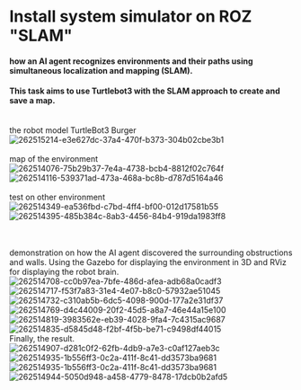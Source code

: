 # Install system simulator on ROZ "SLAM"
#### how an AI agent recognizes environments and their paths using simultaneous localization and mapping (SLAM).<br>
#### This task aims to use Turtlebot3 with the SLAM approach to create and save a map.<br><br>
the robot model TurtleBot3 Burger<br>
![262515214-e3e627dc-37a4-470f-b373-304b02cbe3b1](https://github.com/Areej1basfar/Install_system_simulator_on_ROZ_SLAM/assets/121516453/91f9a4c3-5452-401a-9ccf-a668ffeef98b)
<br><br>
map of the environment<br>
![262514076-75b29b37-7e4a-4738-bcb4-8812f02c764f](https://github.com/Areej1basfar/Install_system_simulator_on_ROZ_SLAM/assets/121516453/ff8ac5dc-de61-4786-854f-8c7ff97d2a8b)
<br>
![262514116-539371ad-473a-468a-bc8b-d787d5164a46](https://github.com/Areej1basfar/Install_system_simulator_on_ROZ_SLAM/assets/121516453/cd330546-838c-4209-9817-44010167dbcb)
<br><br>
test on other environment
<br>
![262514349-ea536fbd-c7bd-4ff4-bf00-012d17581b55](https://github.com/Areej1basfar/Install_system_simulator_on_ROZ_SLAM/assets/121516453/fbfc180a-7b6c-4b10-93d3-0b549502f335)
<br>
![262514395-485b384c-8ab3-4456-84b4-919da1983ff8](https://github.com/Areej1basfar/Install_system_simulator_on_ROZ_SLAM/assets/121516453/ae700e72-75f4-4328-9b15-96d6324762b7)

<br><br>
demonstration on how the AI agent discovered the surrounding obstructions and walls. Using the Gazebo for displaying the environment in 3D and RViz for displaying the robot brain.
<br>
![262514708-cc0b97ea-7bfe-486d-afea-adb68a0cadf3](https://github.com/Areej1basfar/Install_system_simulator_on_ROZ_SLAM/assets/121516453/8150447a-35cb-410e-9028-8ec17afae0db)
<br>
![262514717-f53f7a83-31e4-4e07-b8c0-57932ae51045](https://github.com/Areej1basfar/Install_system_simulator_on_ROZ_SLAM/assets/121516453/7003ca6d-2f01-4742-9fbc-ab5e68dc9f1d)
<br>
![262514732-c310ab5b-6dc5-4098-900d-177a2e31df37](https://github.com/Areej1basfar/Install_system_simulator_on_ROZ_SLAM/assets/121516453/07e85950-3c7b-40b8-ab23-74ec75853e7d)
<br>
![262514769-d4c44009-20f2-45d5-a8a7-46e44a15e100](https://github.com/Areej1basfar/Install_system_simulator_on_ROZ_SLAM/assets/121516453/14a18e78-0426-492d-9703-b9a4036e3636)
<br>
![262514819-3983562e-eb39-4028-9fa4-7c4315ac9687](https://github.com/Areej1basfar/Install_system_simulator_on_ROZ_SLAM/assets/121516453/a3827853-4c16-4d54-84e2-d598da9e7f42)
<br>
![262514835-d5845d48-f2bf-4f5b-be71-c9498df44015](https://github.com/Areej1basfar/Install_system_simulator_on_ROZ_SLAM/assets/121516453/c1e40b23-e83e-491b-b5b6-1709ab911a18)
<br>
Finally, the result.
<br>
![262514907-d281c0f2-62fb-4db9-a7e3-c0af127aeb3c](https://github.com/Areej1basfar/Install_system_simulator_on_ROZ_SLAM/assets/121516453/c7b5dd70-7e25-4b70-a3a3-9a2d66ce9058)
<br>
![262514935-1b556ff3-0c2a-411f-8c41-dd3573ba9681](https://github.com/Areej1basfar/Install_system_simulator_on_ROZ_SLAM/assets/121516453/2213b597-b601-4b5e-a0b1-5fa76366dcfb)
<br>
![262514935-1b556ff3-0c2a-411f-8c41-dd3573ba9681](https://github.com/Areej1basfar/Install_system_simulator_on_ROZ_SLAM/assets/121516453/052f6314-5afe-4da9-b7fe-bd4b96d7f9f3)
<br>
![262514944-5050d948-a458-4779-8478-17dcb0b2afd5](https://github.com/Areej1basfar/Install_system_simulator_on_ROZ_SLAM/assets/121516453/cf5a2040-8bc1-499e-8aa8-f8d6925e2b9b)











